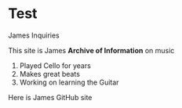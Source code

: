 # Test
James Inquiries

This site is James **Archive of Information** on music

1. Played Cello for years
2. Makes great beats
3. Working on learning the Guitar

Here is James GitHub site
